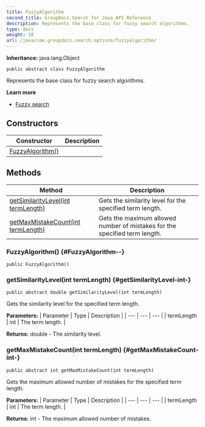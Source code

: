 ```yaml
---
title: FuzzyAlgorithm
second_title: GroupDocs.Search for Java API Reference
description: Represents the base class for fuzzy search algorithms.
type: docs
weight: 18
url: /java/com.groupdocs.search.options/fuzzyalgorithm/
---
```

**Inheritance:**
java.lang.Object
```
public abstract class FuzzyAlgorithm
```

Represents the base class for fuzzy search algorithms.

**Learn more**

 *  [Fuzzy search][]


[Fuzzy search]: https://docs.groupdocs.com/display/searchjava/Fuzzy+search
## Constructors

| Constructor | Description |
| --- | --- |
| [FuzzyAlgorithm()](#FuzzyAlgorithm--) |  |
## Methods

| Method | Description |
| --- | --- |
| [getSimilarityLevel(int termLength)](#getSimilarityLevel-int-) | Gets the similarity level for the specified term length. |
| [getMaxMistakeCount(int termLength)](#getMaxMistakeCount-int-) | Gets the maximum allowed number of mistakes for the specified term length. |
### FuzzyAlgorithm() {#FuzzyAlgorithm--}
```
public FuzzyAlgorithm()
```


### getSimilarityLevel(int termLength) {#getSimilarityLevel-int-}
```
public abstract double getSimilarityLevel(int termLength)
```


Gets the similarity level for the specified term length.

**Parameters:**
| Parameter | Type | Description |
| --- | --- | --- |
| termLength | int | The term length. |

**Returns:**
double - The similarity level.
### getMaxMistakeCount(int termLength) {#getMaxMistakeCount-int-}
```
public abstract int getMaxMistakeCount(int termLength)
```


Gets the maximum allowed number of mistakes for the specified term length.

**Parameters:**
| Parameter | Type | Description |
| --- | --- | --- |
| termLength | int | The term length. |

**Returns:**
int - The maximum allowed number of mistakes.
